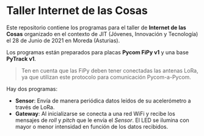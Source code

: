 # Taller Internet de las Cosas

Este repositorio contiene los programas para el taller de **Internet de las Cosas** organizado en el contexto de JIT (Jóvenes, Innovación y Tecnología) el 28 de Junio de 2021 en Moreda (Asturias).

Los programas están preparados para placas **Pycom FiPy v1** y una base **PyTrack v1**.

> Ten en cuenta que las FiPy deben tener conectadas las antenas LoRa, ya que utilizan este protocolo para comunicación Pycom-a-Pycom.

Hay dos programas:

* **Sensor**: Envía de manera periódica datos leídos de su acelerómetro a través de LoRa.
* **Gateway**: Al inicializarse se conecta a una red WiFi y recibe los mensajes de _roll_ y _pitch_ que le envía el _Sensor_. El LED se ilumina con mayor o menor intensidad en función de los datos recibidos.
